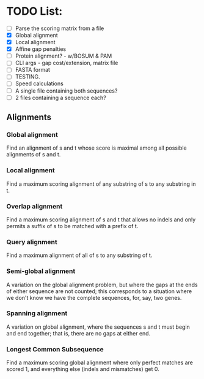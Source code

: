 # TODO List:

- [ ] Parse the scoring matrix from a file
- [x] Global alignment
- [x] Local alignment
- [x] Affine gap penalties
- [ ] Protein alignment? - w/BOSUM & PAM
- [ ] CLI args - gap cost/extension, matrix file
- [ ] FASTA format
- [ ] TESTING.
- [ ] Speed calculations
- [ ] A single file containing both sequences?
- [ ] 2 files containing a sequence each?

## Alignments

### Global alignment
Find an alignment of s and t whose score is maximal among all possible alignments of s and t.

### Local alignment
Find a maximum scoring alignment of any substring of s to any substring in t.

### Overlap alignment
Find a maximum scoring alignment of s and t that allows no indels and only permits a suffix of s to be matched with a prefix of t.

### Query alignment
Find a maximum alignment of all of s to any substring of t.

### Semi-global alignment
A variation on the global alignment problem, but where the gaps at the ends of either sequence are not counted; this corresponds to a situation where we don't know we have the complete sequences, for, say, two genes.

### Spanning alignment
A variation on global alignment, where the sequences s and t must begin and end together; that is, there are no gaps at either end.

### Longest Common Subsequence
Find a maximum scoring global alignment where only perfect matches are scored 1, and everything else (indels and mismatches) get 0.